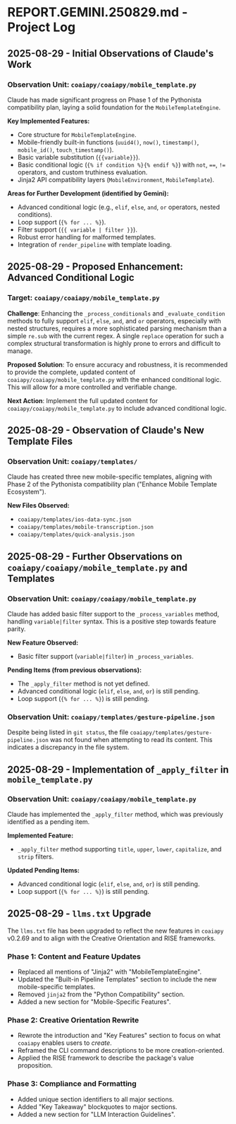 # REPORT.GEMINI.250829.md - Project Log

## 2025-08-29 - Initial Observations of Claude's Work

### Observation Unit: `coaiapy/coaiapy/mobile_template.py`

Claude has made significant progress on Phase 1 of the Pythonista compatibility plan, laying a solid foundation for the `MobileTemplateEngine`.

**Key Implemented Features:**
*   Core structure for `MobileTemplateEngine`.
*   Mobile-friendly built-in functions (`uuid4()`, `now()`, `timestamp()`, `mobile_id()`, `touch_timestamp()`).
*   Basic variable substitution (`{{variable}}`).
*   Basic conditional logic (`{% if condition %}{% endif %}`) with `not`, `==`, `!=` operators, and custom truthiness evaluation.
*   Jinja2 API compatibility layers (`MobileEnvironment`, `MobileTemplate`).

**Areas for Further Development (identified by Gemini):**
*   Advanced conditional logic (e.g., `elif`, `else`, `and`, `or` operators, nested conditions).
*   Loop support (`{% for ... %}`).
*   Filter support (`{{ variable | filter }}`).
*   Robust error handling for malformed templates.
*   Integration of `render_pipeline` with template loading.


## 2025-08-29 - Proposed Enhancement: Advanced Conditional Logic

### Target: `coaiapy/coaiapy/mobile_template.py`

**Challenge**: Enhancing the `_process_conditionals` and `_evaluate_condition` methods to fully support `elif`, `else`, `and`, and `or` operators, especially with nested structures, requires a more sophisticated parsing mechanism than a simple `re.sub` with the current regex. A single `replace` operation for such a complex structural transformation is highly prone to errors and difficult to manage.

**Proposed Solution**: To ensure accuracy and robustness, it is recommended to provide the complete, updated content of `coaiapy/coaiapy/mobile_template.py` with the enhanced conditional logic. This will allow for a more controlled and verifiable change.

**Next Action**: Implement the full updated content for `coaiapy/coaiapy/mobile_template.py` to include advanced conditional logic.

## 2025-08-29 - Observation of Claude's New Template Files

### Observation Unit: `coaiapy/templates/`

Claude has created three new mobile-specific templates, aligning with Phase 2 of the Pythonista compatibility plan ("Enhance Mobile Template Ecosystem").

**New Files Observed:**
*   `coaiapy/templates/ios-data-sync.json`
*   `coaiapy/templates/mobile-transcription.json`
*   `coaiapy/templates/quick-analysis.json`

## 2025-08-29 - Further Observations on `coaiapy/coaiapy/mobile_template.py` and Templates

### Observation Unit: `coaiapy/coaiapy/mobile_template.py`

Claude has added basic filter support to the `_process_variables` method, handling `variable|filter` syntax. This is a positive step towards feature parity.

**New Feature Observed:**
*   Basic filter support (`variable|filter`) in `_process_variables`.

**Pending Items (from previous observations):**
*   The `_apply_filter` method is not yet defined.
*   Advanced conditional logic (`elif`, `else`, `and`, `or`) is still pending.
*   Loop support (`{% for ... %}`) is still pending.

### Observation Unit: `coaiapy/templates/gesture-pipeline.json`

Despite being listed in `git status`, the file `coaiapy/templates/gesture-pipeline.json` was not found when attempting to read its content. This indicates a discrepancy in the file system.

## 2025-08-29 - Implementation of `_apply_filter` in `mobile_template.py`

### Observation Unit: `coaiapy/coaiapy/mobile_template.py`

Claude has implemented the `_apply_filter` method, which was previously identified as a pending item.

**Implemented Feature:**
*   `_apply_filter` method supporting `title`, `upper`, `lower`, `capitalize`, and `strip` filters.

**Updated Pending Items:**
*   Advanced conditional logic (`elif`, `else`, `and`, `or`) is still pending.
*   Loop support (`{% for ... %}`) is still pending.

## 2025-08-29 - `llms.txt` Upgrade

The `llms.txt` file has been upgraded to reflect the new features in `coaiapy` v0.2.69 and to align with the Creative Orientation and RISE frameworks.

### Phase 1: Content and Feature Updates
- Replaced all mentions of "Jinja2" with "MobileTemplateEngine".
- Updated the "Built-in Pipeline Templates" section to include the new mobile-specific templates.
- Removed `jinja2` from the "Python Compatibility" section.
- Added a new section for "Mobile-Specific Features".

### Phase 2: Creative Orientation Rewrite
- Rewrote the introduction and "Key Features" section to focus on what `coaiapy` enables users to *create*.
- Reframed the CLI command descriptions to be more creation-oriented.
- Applied the RISE framework to describe the package's value proposition.

### Phase 3: Compliance and Formatting
- Added unique section identifiers to all major sections.
- Added "Key Takeaway" blockquotes to major sections.
- Added a new section for "LLM Interaction Guidelines".
